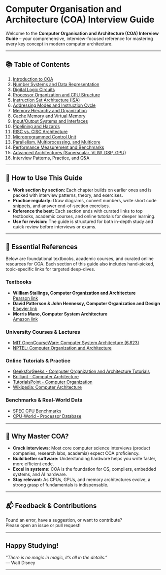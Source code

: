 # Computer Organisation and Architecture (COA) Interview Guide

Welcome to the **Computer Organisation and Architecture (COA) Interview Guide** – your comprehensive, interview-focused reference for mastering every key concept in modern computer architecture.

---

## 📚 Table of Contents

1. [Introduction to COA](01_Introduction_to_COA.md)
2. [Number Systems and Data Representation](02_Number_Systems_and_Data_Representation.md)
3. [Digital Logic Circuits](03_Digital_Logic_Circuits.md)
4. [Processor Organization and CPU Structure](04_Processor_Organization_and_CPU_Structure.md)
5. [Instruction Set Architecture (ISA)](05_Instruction_Set_Architecture.md)
6. [Addressing Modes and Instruction Cycle](06_Addressing_Modes_and_Instruction_Cycle.md)
7. [Memory Hierarchy and Organization](07_Memory_Hierarchy_and_Organization.md)
8. [Cache Memory and Virtual Memory](08_Cache_Memory_and_Virtual_Memory.md)
9. [Input/Output Systems and Interfaces](09_Input_Output_Systems_and_Interfaces.md)
10. [Pipelining and Hazards](10_Pipelining_and_Hazards.md)
11. [RISC vs. CISC Architecture](11_RISC_vs_CISC_Architecture.md)
12. [Microprogrammed Control Unit](12_Microprogrammed_Control_Unit.md)
13. [Parallelism, Multiprocessing, and Multicore](13_Parallelism_Multiprocessing_Multicore.md)
14. [Performance Measurement and Benchmarks](14_Performance_Measurement_and_Benchmarks.md)
15. [Advanced Architectures (Superscalar, VLIW, DSP, GPU)](15_Advanced_Architectures.md)
16. [Interview Patterns, Practice, and Q&A](16_Interview_Patterns_Practice_QA.md)

---

## 🚀 How to Use This Guide

- **Work section by section:** Each chapter builds on earlier ones and is packed with interview patterns, theory, and exercises.
- **Practice regularly:** Draw diagrams, convert numbers, write short code snippets, and answer end-of-section exercises.
- **Reference the best:** Each section ends with curated links to top textbooks, academic courses, and online tutorials for deeper learning.
- **Use for revision:** The guide is structured for both in-depth study and quick review before interviews or exams.

---

## 📖 Essential References

Below are foundational textbooks, academic courses, and curated online resources for COA. Each section of this guide also includes hand-picked, topic-specific links for targeted deep-dives.

### Textbooks
- **William Stallings, Computer Organization and Architecture**  
  [Pearson link](https://www.pearson.com/en-us/subject-catalog/p/computer-organization-and-architecture/P200000001275/9780134101613)
- **David Patterson & John Hennessy, Computer Organization and Design**  
  [Elsevier link](https://www.elsevier.com/books/computer-organization-and-design-arm-edition/patterson/978-0-12-801733-3)
- **Morris Mano, Computer System Architecture**  
  [Amazon link](https://www.amazon.com/Computer-System-Architecture-Morris-Mano/dp/0131755633)

### University Courses & Lectures
- [MIT OpenCourseWare: Computer System Architecture (6.823)](https://ocw.mit.edu/courses/electrical-engineering-and-computer-science/6-823-computer-system-architecture-fall-2005/)
- [NPTEL: Computer Organization and Architecture](https://nptel.ac.in/courses/106/106/106106092/)

### Online Tutorials & Practice
- [GeeksforGeeks - Computer Organization and Architecture Tutorials](https://www.geeksforgeeks.org/computer-organization-and-architecture-tutorials/)
- [Brilliant - Computer Architecture](https://brilliant.org/wiki/computer-architecture/)
- [TutorialsPoint - Computer Organization](https://www.tutorialspoint.com/computer_logical_organization/index.htm)
- [Wikipedia: Computer Architecture](https://en.wikipedia.org/wiki/Computer_architecture)

### Benchmarks & Real-World Data
- [SPEC CPU Benchmarks](https://www.spec.org/cpu2017/)
- [CPU-World - Processor Database](https://www.cpu-world.com/)

---

## 🏁 Why Master COA?

- **Crack interviews:** Most core computer science interviews (product companies, research labs, academia) expect COA proficiency.
- **Build better software:** Understanding hardware helps you write faster, more efficient code.
- **Excel in systems:** COA is the foundation for OS, compilers, embedded systems, and AI hardware.
- **Stay relevant:** As CPUs, GPUs, and memory architectures evolve, a strong grasp of fundamentals is indispensable.

---

## 📬 Feedback & Contributions

Found an error, have a suggestion, or want to contribute?  
Please open an issue or pull request!

---

## Happy Studying!

*“There is no magic in magic, it’s all in the details.”*  
— Walt Disney

---
